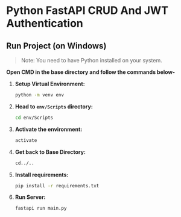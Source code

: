 # Python FastAPI CRUD And JWT Authentication

## Run Project (on Windows)

> Note: You need to have Python installed on your system.

**Open CMD in the base directory and follow the commands below-**

1. **Setup Virtual Environment:**
    ```sh
    python -m venv env
    ```
    
2. **Head to `env/Scripts` directory:**
    ```sh
    cd env/Scripts
    ```

3. **Activate the environment:**
    ```sh
    activate
    ```

4. **Get back to Base Directory:**
    ```sh
    cd../..
    ```

5. **Install requirements:**
    ```sh
    pip install -r requirements.txt
    ```

7. **Run Server:**
    ```sh
    fastapi run main.py
    ```
